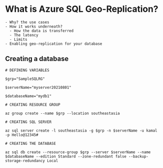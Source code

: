 # What is Azure SQL Geo-Replication?
    - Why? the use cases
    - How it works underneath?
      - How the data is transferred
      - The latency
      - Limits
    - Enabling geo-replication for your database


## Creating a database
`# DEFINING VARIABLES`

`$grp="SampleSQLRG"`

`$serverName="myserver20210801"`

`$databaseName="mydb1"`

`# CREATING RESOURCE GROUP`

`az group create --name $grp --location southeastasia`

`# CREATING SQL SERVER`

`az sql server create -l southeastasia -g $grp -n $serverName -u kamal -p Hello@12345#`

`# CREATING THE DATABASE`

`az sql db create --resource-group $grp --server $serverName --name $databaseName --edition Standard --zone-redundant false --backup-storage-redundancy Local`
